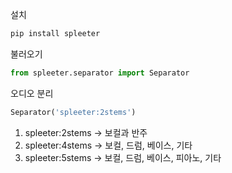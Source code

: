 설치 
```cmd
pip install spleeter
```


불러오기
```python
from spleeter.separator import Separator
```

오디오 분리

```python
Separator('spleeter:2stems')
```

1. spleeter:2stems -> 보컬과 반주
2. spleeter:4stems -> 보컬, 드럼, 베이스, 기타
3. spleeter:5stems -> 보컬, 드럼, 베이스, 피아노, 기타

